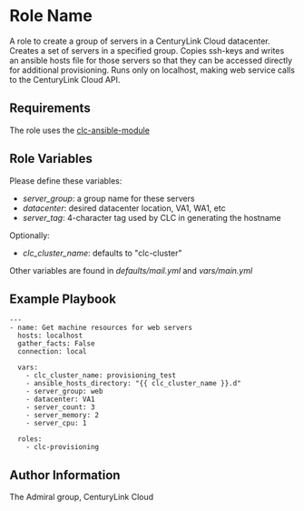 # Role Name
A role to create a group of servers in a CenturyLink Cloud datacenter.  Creates a set of servers in a specified group.  Copies ssh-keys and writes an ansible hosts file for those servers so that they can be accessed directly for additional provisioning.  Runs only on localhost, making web service calls to the CenturyLink Cloud API.

## Requirements
The role uses the [clc-ansible-module](https://github.com/CenturyLinkCloud/clc-ansible-module)

## Role Variables
Please define these variables:
- _server_group_: a group name for these servers
- _datacenter_: desired datacenter location, VA1, WA1, etc
- _server_tag_: 4-character tag used by CLC in generating the hostname

Optionally:
- _clc_cluster_name_: defaults to "clc-cluster"   

Other variables are found in _defaults/mail.yml_ and _vars/main.yml_

## Example Playbook

```
---
- name: Get machine resources for web servers
  hosts: localhost
  gather_facts: False
  connection: local

  vars:
    - clc_cluster_name: provisioning_test
    - ansible_hosts_directory: "{{ clc_cluster_name }}.d"
    - server_group: web
    - datacenter: VA1
    - server_count: 3
    - server_memory: 2
    - server_cpu: 1

  roles:
    - clc-provisioning
```

## Author Information
The Admiral group, CenturyLink Cloud
